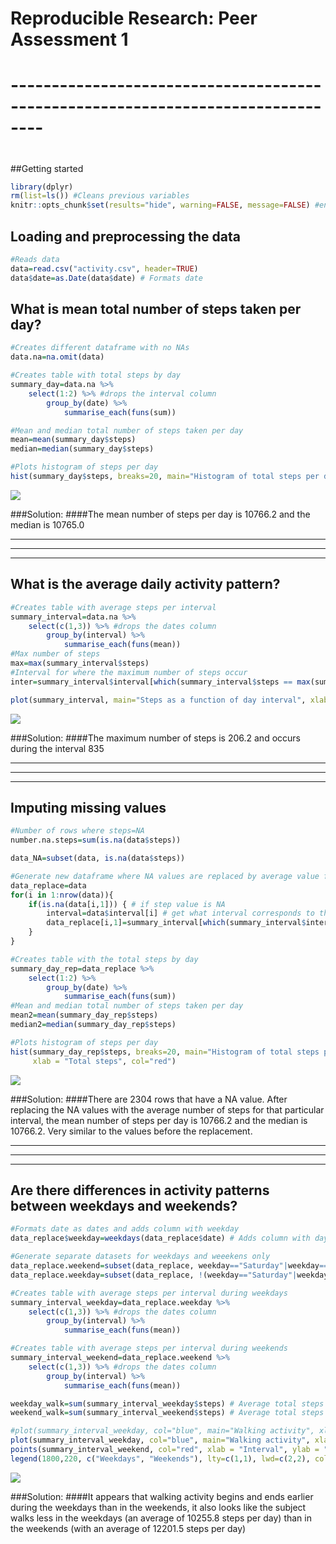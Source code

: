 # Reproducible Research: Peer Assessment 1

# --------------------------------------------------------------------------------
# 
##Getting started

```r
library(dplyr)
rm(list=ls()) #Cleans previous variables
knitr::opts_chunk$set(results="hide", warning=FALSE, message=FALSE) #environment variables
```

## Loading and preprocessing the data

```r
#Reads data
data=read.csv("activity.csv", header=TRUE)
data$date=as.Date(data$date) # Formats date
```

## What is mean total number of steps taken per day?

```r
#Creates different dataframe with no NAs
data.na=na.omit(data)

#Creates table with total steps by day
summary_day=data.na %>%
    select(1:2) %>% #drops the interval column
        group_by(date) %>%
            summarise_each(funs(sum))

#Mean and median total number of steps taken per day
mean=mean(summary_day$steps)
median=median(summary_day$steps)

#Plots histogram of steps per day
hist(summary_day$steps, breaks=20, main="Histogram of total steps per day", xlab = "Total steps", col="green")
```

![](PA1_template_files/figure-html/Question_1-1.png) 

###Solution:
####The mean number of steps per day is 10766.2 and the median is 10765.0

------------------------------------------------------
------------------------------------------------------
------------------------------------------------------

## What is the average daily activity pattern?

```r
#Creates table with average steps per interval
summary_interval=data.na %>%
    select(c(1,3)) %>% #drops the dates column
        group_by(interval) %>%
            summarise_each(funs(mean))
#Max number of steps
max=max(summary_interval$steps)
#Interval for where the maximum number of steps occur
inter=summary_interval$interval[which(summary_interval$steps == max(summary_interval$steps))]

plot(summary_interval, main="Steps as a function of day interval", xlab = "Interval", ylab = "Steps", pch=20)
```

![](PA1_template_files/figure-html/Question_2-1.png) 

###Solution:
####The maximum number of steps is 206.2 and occurs during the interval 835

------------------------------------------------------
------------------------------------------------------
------------------------------------------------------

## Imputing missing values

```r
#Number of rows where steps=NA
number.na.steps=sum(is.na(data$steps))

data_NA=subset(data, is.na(data$steps))

#Generate new dataframe where NA values are replaced by average value for the corresponding interval
data_replace=data
for(i in 1:nrow(data)){
    if(is.na(data[i,1])) { # if step value is NA
        interval=data$interval[i] # get what interval corresponds to that NA value
        data_replace[i,1]=summary_interval[which(summary_interval$interval == interval),2]
    }
}

#Creates table with the total steps by day
summary_day_rep=data_replace %>%
    select(1:2) %>%
        group_by(date) %>%
            summarise_each(funs(sum))
#Mean and median total number of steps taken per day
mean2=mean(summary_day_rep$steps)
median2=median(summary_day_rep$steps)

#Plots histogram of steps per day
hist(summary_day_rep$steps, breaks=20, main="Histogram of total steps per day after NA replacement",
     xlab = "Total steps", col="red")
```

![](PA1_template_files/figure-html/Question_3-1.png) 

###Solution:
####There are 2304 rows that have a NA value. After replacing the NA values with the average number of steps for that particular interval, the mean number of steps per day is 10766.2 and the median is 10766.2. Very similar to the values before the replacement.

------------------------------------------------------
------------------------------------------------------
------------------------------------------------------


## Are there differences in activity patterns between weekdays and weekends?

```r
#Formats date as dates and adds column with weekday
data_replace$weekday=weekdays(data_replace$date) # Adds column with day

#Generate separate datasets for weekdays and weeekens only
data_replace.weekend=subset(data_replace, weekday=="Saturday"|weekday=="Sunday")
data_replace.weekday=subset(data_replace, !(weekday=="Saturday"|weekday=="Sunday"))

#Creates table with average steps per interval during weekdays
summary_interval_weekday=data_replace.weekday %>%
    select(c(1,3)) %>% #drops the dates column
        group_by(interval) %>%
            summarise_each(funs(mean))

#Creates table with average steps per interval during weekends
summary_interval_weekend=data_replace.weekend %>%
    select(c(1,3)) %>% #drops the dates column
        group_by(interval) %>%
            summarise_each(funs(mean))

weekday_walk=sum(summary_interval_weekday$steps) # Average total steps per day during weekdays
weekend_walk=sum(summary_interval_weekend$steps) # Average total steps per day during weekends

#plot(summary_interval_weekday, col="blue", main="Walking activity", xlab = "Interval", ylab = "Steps", pch=20)
plot(summary_interval_weekday, col="blue", main="Walking activity", xlab = "Interval", ylab = "Steps", type="l",lwd=2)
points(summary_interval_weekend, col="red", xlab = "Interval", ylab = "Steps", type="l",lwd=2)
legend(1800,220, c("Weekdays", "Weekends"), lty=c(1,1), lwd=c(2,2), col=c("blue","red"))
```

![](PA1_template_files/figure-html/Question_4-1.png) 

###Solution:
####It appears that walking activity begins and ends earlier during the weekdays than in the weekends, it also looks like the subject walks less in the weekdays (an average of 10255.8 steps per day) than in the weekends (with an average of 12201.5 steps per day)
